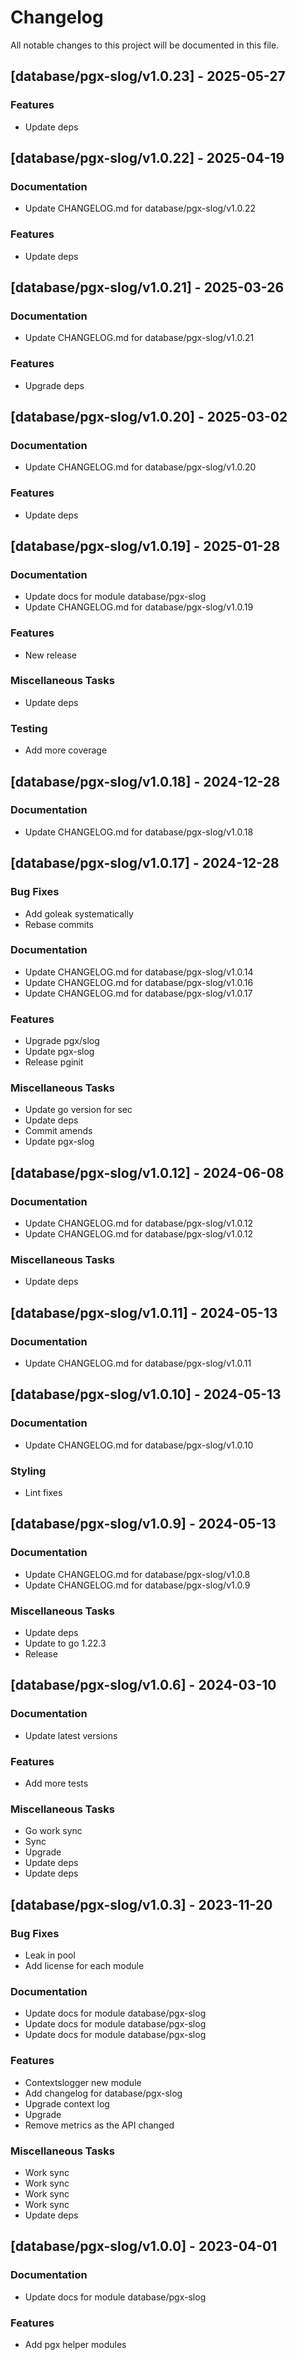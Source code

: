 # Changelog

All notable changes to this project will be documented in this file.

## [database/pgx-slog/v1.0.23] - 2025-05-27

### Features

- Update deps

## [database/pgx-slog/v1.0.22] - 2025-04-19

### Documentation

- Update CHANGELOG.md for database/pgx-slog/v1.0.22

### Features

- Update deps

## [database/pgx-slog/v1.0.21] - 2025-03-26

### Documentation

- Update CHANGELOG.md for database/pgx-slog/v1.0.21

### Features

- Upgrade deps

## [database/pgx-slog/v1.0.20] - 2025-03-02

### Documentation

- Update CHANGELOG.md for database/pgx-slog/v1.0.20

### Features

- Update deps

## [database/pgx-slog/v1.0.19] - 2025-01-28

### Documentation

- Update docs for module database/pgx-slog
- Update CHANGELOG.md for database/pgx-slog/v1.0.19

### Features

- New release

### Miscellaneous Tasks

- Update deps

### Testing

- Add more coverage

## [database/pgx-slog/v1.0.18] - 2024-12-28

### Documentation

- Update CHANGELOG.md for database/pgx-slog/v1.0.18

## [database/pgx-slog/v1.0.17] - 2024-12-28

### Bug Fixes

- Add goleak systematically
- Rebase commits

### Documentation

- Update CHANGELOG.md for database/pgx-slog/v1.0.14
- Update CHANGELOG.md for database/pgx-slog/v1.0.16
- Update CHANGELOG.md for database/pgx-slog/v1.0.17

### Features

- Upgrade pgx/slog
- Update pgx-slog
- Release pginit

### Miscellaneous Tasks

- Update go version for sec
- Update deps
- Commit amends
- Update pgx-slog

## [database/pgx-slog/v1.0.12] - 2024-06-08

### Documentation

- Update CHANGELOG.md for database/pgx-slog/v1.0.12
- Update CHANGELOG.md for database/pgx-slog/v1.0.12

### Miscellaneous Tasks

- Update deps

## [database/pgx-slog/v1.0.11] - 2024-05-13

### Documentation

- Update CHANGELOG.md for database/pgx-slog/v1.0.11

## [database/pgx-slog/v1.0.10] - 2024-05-13

### Documentation

- Update CHANGELOG.md for database/pgx-slog/v1.0.10

### Styling

- Lint fixes

## [database/pgx-slog/v1.0.9] - 2024-05-13

### Documentation

- Update CHANGELOG.md for database/pgx-slog/v1.0.8
- Update CHANGELOG.md for database/pgx-slog/v1.0.9

### Miscellaneous Tasks

- Update deps
- Update to go 1.22.3
- Release

## [database/pgx-slog/v1.0.6] - 2024-03-10

### Documentation

- Update latest versions

### Features

- Add more tests

### Miscellaneous Tasks

- Go work sync
- Sync
- Upgrade
- Update deps
- Update deps

## [database/pgx-slog/v1.0.3] - 2023-11-20

### Bug Fixes

- Leak in pool
- Add license for each module

### Documentation

- Update docs for module database/pgx-slog
- Update docs for module database/pgx-slog
- Update docs for module database/pgx-slog

### Features

- Contextslogger new module
- Add changelog for database/pgx-slog
- Upgrade context log
- Upgrade
- Remove metrics as the API changed

### Miscellaneous Tasks

- Work sync
- Work sync
- Work sync
- Work sync
- Update deps

## [database/pgx-slog/v1.0.0] - 2023-04-01

### Documentation

- Update docs for module database/pgx-slog

### Features

- Add pgx helper modules

<!-- generated by git-cliff -->
